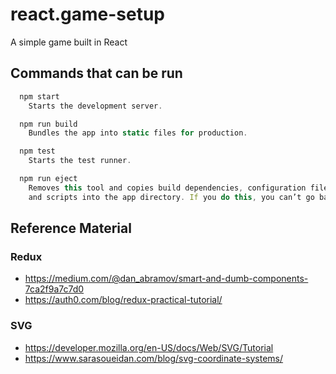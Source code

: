 # react.game-setup
A simple game built in React

## Commands that can be run

```javascript
  npm start
    Starts the development server.

  npm run build
    Bundles the app into static files for production.

  npm test
    Starts the test runner.

  npm run eject
    Removes this tool and copies build dependencies, configuration files
    and scripts into the app directory. If you do this, you can’t go back!
```

## Reference Material

### Redux
- https://medium.com/@dan_abramov/smart-and-dumb-components-7ca2f9a7c7d0
- https://auth0.com/blog/redux-practical-tutorial/

### SVG
- https://developer.mozilla.org/en-US/docs/Web/SVG/Tutorial
- https://www.sarasoueidan.com/blog/svg-coordinate-systems/
